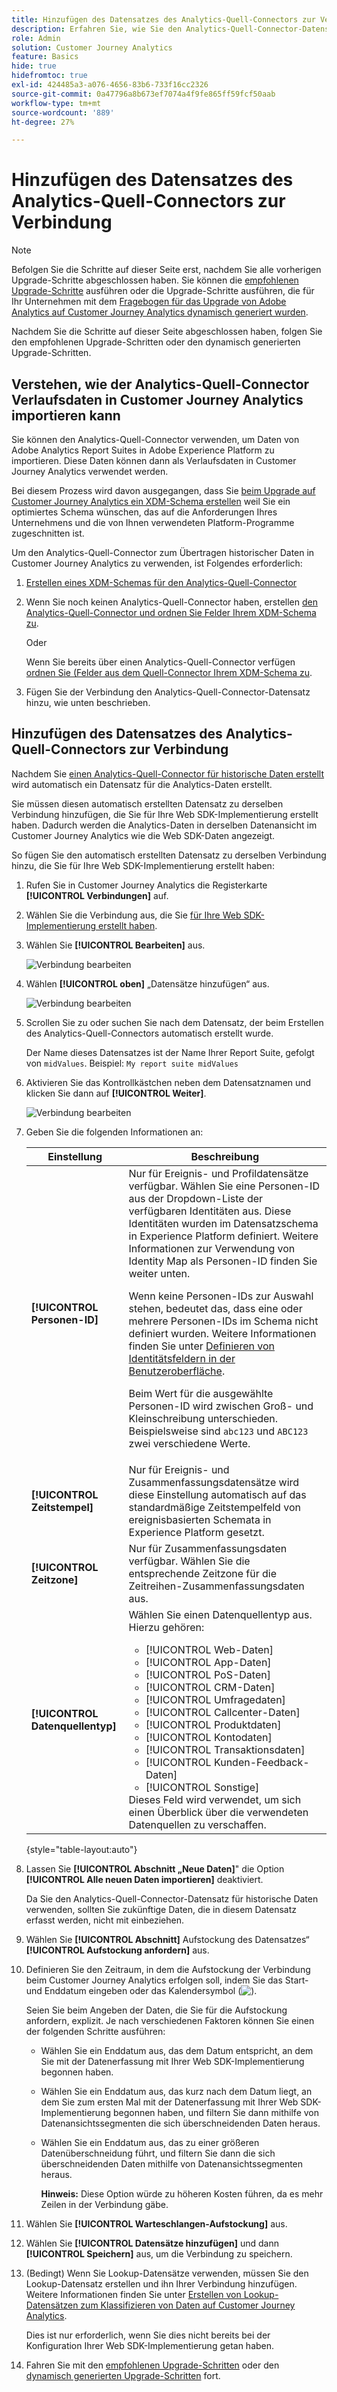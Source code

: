 ```yaml
---
title: Hinzufügen des Datensatzes des Analytics-Quell-Connectors zur Verbindung
description: Erfahren Sie, wie Sie den Analytics-Quell-Connector-Datensatz zur Verbindung hinzufügen
role: Admin
solution: Customer Journey Analytics
feature: Basics
hide: true
hidefromtoc: true
exl-id: 424485a3-a076-4656-83b6-733f16cc2326
source-git-commit: 0a47796a8b673ef7074a4f9fe865ff59fcf50aab
workflow-type: tm+mt
source-wordcount: '889'
ht-degree: 27%

---
```


# Hinzufügen des Datensatzes des Analytics-Quell-Connectors zur Verbindung

>[!NOTE]
> 
>Befolgen Sie die Schritte auf dieser Seite erst, nachdem Sie alle vorherigen Upgrade-Schritte abgeschlossen haben. Sie können die [empfohlenen Upgrade-Schritte](/help/getting-started/cja-upgrade/cja-upgrade-recommendations.md#recommended-upgrade-steps-for-most-organizations) ausführen oder die Upgrade-Schritte ausführen, die für Ihr Unternehmen mit dem [Fragebogen für das Upgrade von Adobe Analytics auf Customer Journey Analytics dynamisch generiert wurden](https://gigazelle.github.io/cja-ttv/).
>
>Nachdem Sie die Schritte auf dieser Seite abgeschlossen haben, folgen Sie den empfohlenen Upgrade-Schritten oder den dynamisch generierten Upgrade-Schritten.

## Verstehen, wie der Analytics-Quell-Connector Verlaufsdaten in Customer Journey Analytics importieren kann

Sie können den Analytics-Quell-Connector verwenden, um Daten von Adobe Analytics Report Suites in Adobe Experience Platform zu importieren. Diese Daten können dann als Verlaufsdaten in Customer Journey Analytics verwendet werden.

Bei diesem Prozess wird davon ausgegangen, dass Sie [beim Upgrade auf Customer Journey Analytics ein XDM-Schema erstellen](/help/getting-started/cja-upgrade/cja-upgrade-schema-create.md) weil Sie ein optimiertes Schema wünschen, das auf die Anforderungen Ihres Unternehmens und die von Ihnen verwendeten Platform-Programme zugeschnitten ist.

Um den Analytics-Quell-Connector zum Übertragen historischer Daten in Customer Journey Analytics zu verwenden, ist Folgendes erforderlich:

1. [Erstellen eines XDM-Schemas für den Analytics-Quell-Connector](/help/getting-started/cja-upgrade/cja-upgrade-source-connector-schema.md)

1. Wenn Sie noch keinen Analytics-Quell-Connector haben, erstellen [ den Analytics-Quell-Connector und ordnen Sie Felder Ihrem XDM-Schema zu](/help/getting-started/cja-upgrade/cja-upgrade-source-connector.md).

   Oder

   Wenn Sie bereits über einen Analytics-Quell-Connector verfügen[ ordnen Sie (Felder aus dem Quell-Connector Ihrem XDM-Schema zu](/help/getting-started/cja-upgrade/cja-upgrade-from-source-connector.md).

1. Fügen Sie der Verbindung den Analytics-Quell-Connector-Datensatz hinzu, wie unten beschrieben.

## Hinzufügen des Datensatzes des Analytics-Quell-Connectors zur Verbindung

Nachdem Sie [einen Analytics-Quell-Connector für historische Daten erstellt](/help/getting-started/cja-upgrade/cja-upgrade-source-connector.md) wird automatisch ein Datensatz für die Analytics-Daten erstellt.

Sie müssen diesen automatisch erstellten Datensatz zu derselben Verbindung hinzufügen, die Sie für Ihre Web SDK-Implementierung erstellt haben. Dadurch werden die Analytics-Daten in derselben Datenansicht im Customer Journey Analytics wie die Web SDK-Daten angezeigt.

So fügen Sie den automatisch erstellten Datensatz zu derselben Verbindung hinzu, die Sie für Ihre Web SDK-Implementierung erstellt haben:

1. Rufen Sie in Customer Journey Analytics die Registerkarte **[!UICONTROL Verbindungen]** auf.

1. Wählen Sie die Verbindung aus, die Sie [für Ihre Web SDK-Implementierung erstellt haben](/help/getting-started/cja-upgrade/cja-upgrade-connection.md).

1. Wählen Sie **[!UICONTROL Bearbeiten]** aus.

   ![Verbindung bearbeiten](assets/connection-add-dataset.png)

1. Wählen **[!UICONTROL oben]** „Datensätze hinzufügen“ aus.

   ![Verbindung bearbeiten](assets/connection-add-dateset2.png)

1. Scrollen Sie zu oder suchen Sie nach dem Datensatz, der beim Erstellen des Analytics-Quell-Connectors automatisch erstellt wurde.

   Der Name dieses Datensatzes ist der Name Ihrer Report Suite, gefolgt von `midValues`. Beispiel: `My report suite midValues`

1. Aktivieren Sie das Kontrollkästchen neben dem Datensatznamen und klicken Sie dann auf **[!UICONTROL Weiter]**.

   ![Verbindung bearbeiten](assets/connection-add-dataset3.png)

1. Geben Sie die folgenden Informationen an:

   <!-- Copied from help/connections/create-connection.md. Should we single source? -->

   | Einstellung | Beschreibung |
   | --- | --- |
   | **[!UICONTROL Personen-ID]** | Nur für Ereignis- und Profildatensätze verfügbar. Wählen Sie eine Personen-ID aus der Dropdown-Liste der verfügbaren Identitäten aus. Diese Identitäten wurden im Datensatzschema in Experience Platform definiert. Weitere Informationen zur Verwendung von Identity Map als Personen-ID finden Sie weiter unten.<p>Wenn keine Personen-IDs zur Auswahl stehen, bedeutet das, dass eine oder mehrere Personen-IDs im Schema nicht definiert wurden. Weitere Informationen finden Sie unter [Definieren von Identitätsfeldern in der Benutzeroberfläche](https://experienceleague.adobe.com/de/docs/experience-platform/xdm/ui/fields/identity). <p>Beim Wert für die ausgewählte Personen-ID wird zwischen Groß- und Kleinschreibung unterschieden. Beispielsweise sind `abc123` und `ABC123` zwei verschiedene Werte. |
   | **[!UICONTROL Zeitstempel]** | Nur für Ereignis- und Zusammenfassungsdatensätze wird diese Einstellung automatisch auf das standardmäßige Zeitstempelfeld von ereignisbasierten Schemata in Experience Platform gesetzt. |
   | **[!UICONTROL Zeitzone]** | Nur für Zusammenfassungsdaten verfügbar. Wählen Sie die entsprechende Zeitzone für die Zeitreihen-Zusammenfassungsdaten aus. |
   | **[!UICONTROL Datenquellentyp]** | Wählen Sie einen Datenquellentyp aus. <br/>Hierzu gehören: <ul><li>[!UICONTROL Web-Daten]</li><li>[!UICONTROL App-Daten]</li><li>[!UICONTROL PoS-Daten]</li><li>[!UICONTROL CRM-Daten]</li><li>[!UICONTROL Umfragedaten]</li><li>[!UICONTROL Callcenter-Daten]</li><li>[!UICONTROL Produktdaten]</li><li> [!UICONTROL Kontodaten]</li><li> [!UICONTROL Transaktionsdaten]</li><li>[!UICONTROL Kunden-Feedback-Daten]</li><li> [!UICONTROL Sonstige]</li></ul>Dieses Feld wird verwendet, um sich einen Überblick über die verwendeten Datenquellen zu verschaffen. |

   {style="table-layout:auto"}

1. Lassen Sie **[!UICONTROL Abschnitt „Neue Daten]**&quot; die Option **[!UICONTROL Alle neuen Daten importieren]** deaktiviert.

   Da Sie den Analytics-Quell-Connector-Datensatz für historische Daten verwenden, sollten Sie zukünftige Daten, die in diesem Datensatz erfasst werden, nicht mit einbeziehen.

1. Wählen Sie **[!UICONTROL Abschnitt]** Aufstockung des Datensatzes“ **[!UICONTROL Aufstockung anfordern]** aus.

1. Definieren Sie den Zeitraum, in dem die Aufstockung der Verbindung beim Customer Journey Analytics erfolgen soll, indem Sie das Start- und Enddatum eingeben oder das Kalendersymbol (![) ](https://spectrum.adobe.com/static/icons/workflow_18/Smock_Calendar_18_N.svg).

   Seien Sie beim Angeben der Daten, die Sie für die Aufstockung anfordern, explizit. Je nach verschiedenen Faktoren können Sie einen der folgenden Schritte ausführen:

   * Wählen Sie ein Enddatum aus, das dem Datum entspricht, an dem Sie mit der Datenerfassung mit Ihrer Web SDK-Implementierung begonnen haben.

   * Wählen Sie ein Enddatum aus, das kurz nach dem Datum liegt, an dem Sie zum ersten Mal mit der Datenerfassung mit Ihrer Web SDK-Implementierung begonnen haben, und filtern Sie dann mithilfe von Datenansichtssegmenten die sich überschneidenden Daten heraus.

   * Wählen Sie ein Enddatum aus, das zu einer größeren Datenüberschneidung führt, und filtern Sie dann die sich überschneidenden Daten mithilfe von Datenansichtssegmenten heraus.

     **Hinweis:** Diese Option würde zu höheren Kosten führen, da es mehr Zeilen in der Verbindung gäbe.

   <!-- Include any of the following?  Make sure you're explicit as to the dates you request backfill to. You want to request it to the date that you start gathering data with your Web SDK implementation. Also possibly include segments for any overlapping date. So you could request everything and then use a segment to exclude data that you don't want. That way if you need to move up the date, then you could change the date in the filter. Downside would be that you might pay for double rows.  When they do that, they're going to see all schema fields from both their custom schema and their Analytics schema. So they'll need to be cognizant to select the right fields, and never select any Analytics fields, because they will be mapped as part of the source connector. Never select any Analytics field group fields because they'll be mapped.  -->

1. Wählen Sie **[!UICONTROL Warteschlangen-Aufstockung]** aus.

1. Wählen Sie **[!UICONTROL Datensätze hinzufügen]** und dann **[!UICONTROL Speichern]** aus, um die Verbindung zu speichern.

1. (Bedingt) Wenn Sie Lookup-Datensätze verwenden, müssen Sie den Lookup-Datensatz erstellen und ihn Ihrer Verbindung hinzufügen. Weitere Informationen finden Sie unter [Erstellen von Lookup-Datensätzen zum Klassifizieren von Daten auf Customer Journey Analytics](/help/getting-started/cja-upgrade/cja-upgrade-dataset-lookup.md).

   Dies ist nur erforderlich, wenn Sie dies nicht bereits bei der Konfiguration Ihrer Web SDK-Implementierung getan haben.

1. Fahren Sie mit den [empfohlenen Upgrade-Schritten](/help/getting-started/cja-upgrade/cja-upgrade-recommendations.md#recommended-upgrade-steps-for-most-organizations) oder den [dynamisch generierten Upgrade-Schritten](https://gigazelle.github.io/cja-ttv/) fort.
